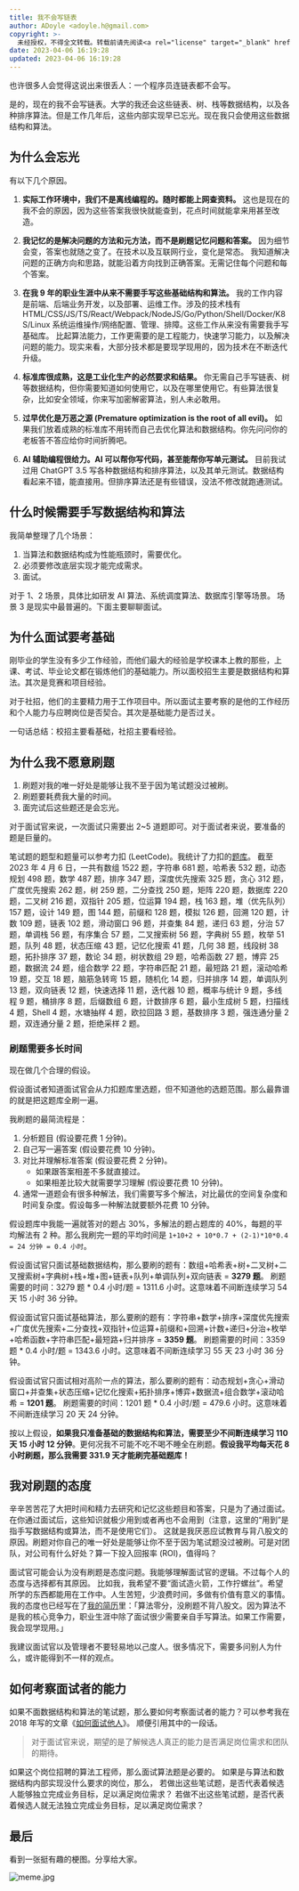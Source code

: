 ```yaml
---
title: 我不会写链表
author: ADoyle <adoyle.h@gmail.com>
copyright: >-
  未经授权，不得全文转载。转载前请先阅读<a rel="license" target="_blank" href="//adoyle.me/blog/copyright.html">本站版权声明</a>
date: 2023-04-06 16:19:28
updated: 2023-04-06 16:19:28
---
```


也许很多人会觉得这说出来很丢人：一个程序员连链表都不会写。

是的，现在的我不会写链表。大学的我还会这些链表、树、栈等数据结构，以及各种排序算法。但是工作几年后，这些内部实现早已忘光。现在我只会使用这些数据结构和算法。

<!-- more -->

## 为什么会忘光

有以下几个原因。

1. **实际工作环境中，我们不是离线编程的。随时都能上网查资料。**
   这也是现在的我不会的原因，因为这些答案我很快就能查到，花点时间就能拿来用甚至改造。

2. **我记忆的是解决问题的方法和元方法，而不是刷题记忆问题和答案。**
   因为细节会变，答案也就随之变了。在技术以及互联网行业，变化是常态。
   我知道解决问题的正确方向和思路，就能沿着方向找到正确答案。无需记住每个问题和每个答案。

3. **在我 9 年的职业生涯中从来不需要手写这些基础结构和算法。**
   我的工作内容是前端、后端业务开发，以及部署、运维工作。涉及的技术栈有 HTML/CSS/JS/TS/React/Webpack/NodeJS/Go/Python/Shell/Docker/K8S/Linux 系统运维操作/网络配置、管理、排障。这些工作从来没有需要我手写基础库。
   比起算法能力，工作更需要的是工程能力，快速学习能力，以及解决问题的能力。现实来看，大部分技术都是要现学现用的，因为技术在不断迭代升级。

4. **标准库很成熟，这是工业化生产的必然要求和结果。**
   你无需自己手写链表、树等数据结构，但你需要知道如何使用它，以及在哪里使用它。有些算法很复杂，比如安全领域，你来写加密解密算法，别人未必敢用。

5. **过早优化是万恶之源 (Premature optimization is the root of all evil)。**
   如果我们放着成熟的标准库不用转而自己去优化算法和数据结构。你先问问你的老板答不答应给你时间折腾吧。

6. **AI 辅助编程很给力。AI 可以帮你写代码，甚至能帮你写单元测试。**
   目前我试过用 ChatGPT 3.5 写各种数据结构和排序算法，以及其单元测试。数据结构看起来不错，能直接用。但排序算法还是有些错误，没法不修改就跑通测试。

## 什么时候需要手写数据结构和算法

我简单整理了几个场景：

1. 当算法和数据结构成为性能瓶颈时，需要优化。
2. 必须要修改底层实现才能完成需求。
3. 面试。

对于 1、2 场景，具体比如研发 AI 算法、系统调度算法、数据库引擎等场景。
场景 3 是现实中最普遍的。下面主要聊聊面试。

## 为什么面试要考基础

刚毕业的学生没有多少工作经验，而他们最大的经验是学校课本上教的那些，上课、考试、毕业论文都在锻炼他们的基础能力。所以面校招生主要是数据结构和算法。其次是竞赛和项目经验。

对于社招，他们的主要精力用于工作项目中。所以面试主要考察的是他的工作经历和个人能力与应聘岗位是否契合。其次是基础能力是否过关。

一句话总结：校招主要看基础，社招主要看经验。

## 为什么我不愿意刷题

1. 刷题对我的唯一好处是能够让我不至于因为笔试题没过被刷。
2. 刷题要耗费我大量的时间。
3. 面完试后这些题还是会忘光。

对于面试官来说，一次面试只需要出 2~5 道题即可。对于面试者来说，要准备的题是巨量的。

笔试题的题型和题量可以参考力扣 (LeetCode)。我统计了力扣的[题库](https://leetcode.cn/problemset/all/)。
截至 2023 年 4 月 6 日，一共有数组 1522 题，字符串 681 题，哈希表 532 题，动态规划 498 题，数学 487 题，排序 347 题，深度优先搜索 325 题，贪心 312 题，广度优先搜索 262 题，树 259 题，二分查找 250 题，矩阵 220 题，数据库 220 题，二叉树 216 题，双指针 205 题，位运算 194 题，栈 163 题，堆（优先队列）157 题，设计 149 题，图 144 题，前缀和 128 题，模拟 126 题，回溯 120 题，计数 109 题，链表 102 题，滑动窗口 96 题，并查集 84 题，递归 63 题，分治 57 题，单调栈 56 题，有序集合 57 题，二叉搜索树 56 题，字典树 55 题，枚举 51 题，队列 48 题，状态压缩 43 题，记忆化搜索 41 题，几何 38 题，线段树 38 题，拓扑排序 37 题，数论 34 题，树状数组 29 题，哈希函数 27 题，博弈 25 题，数据流 24 题，组合数学 22 题，字符串匹配 21 题，最短路 21 题，滚动哈希 19 题，交互 18 题，脑筋急转弯 15 题，随机化 14 题，归并排序 14 题，单调队列 13 题，双向链表 12 题，快速选择 11 题，迭代器 10 题，概率与统计 9 题，多线程 9 题，桶排序 8 题，后缀数组 6 题，计数排序 6 题，最小生成树 5 题，扫描线 4 题，Shell 4 题，水塘抽样 4 题，欧拉回路 3 题，基数排序 3 题，强连通分量 2 题，双连通分量 2 题，拒绝采样 2 题。

### 刷题需要多长时间

现在做几个合理的假设。

假设面试者知道面试官会从力扣题库里选题，但不知道他的选题范围。那么最靠谱的就是把这题库全刷一遍。

我刷题的最简流程是：

1. 分析题目 (假设要花费 1 分钟)。
2. 自己写一遍答案 (假设要花费 10 分钟)。
3. 对比并理解标准答案 (假设要花费 2 分钟)。
   - 如果跟答案相差不多就直接过。
   - 如果相差比较大就需要学习理解 (假设要花费 10 分钟)。
4. 通常一道题会有很多种解法，我们需要写多个解法，对比最优的空间复杂度和时间复杂度。假设每多一种解法就要额外花费 10 分钟。

假设题库中我能一遍就答对的题占 30%，多解法的题占题库的 40%，每题的平均解法有 2 种。那么我刷完一题的平均时间是 `1+10+2 + 10*0.7 + (2-1)*10*0.4 = 24 分钟 = 0.4 小时`。

假设面试官只面试基础数据结构，那么要刷的题有：数组+哈希表+树+二叉树+二叉搜索树+字典树+栈+堆+图+链表+队列+单调队列+双向链表 = **3279 题**。
刷题需要的时间：3279 题 * 0.4 小时/题 = 1311.6 小时。这意味着不间断连续学习 54 天 15 小时 36 分钟。

假设面试官只面试基础算法，那么要刷的题有：字符串+数学+排序+深度优先搜索+广度优先搜索+二分查找+双指针+位运算+前缀和+回溯+计数+递归+分治+枚举+哈希函数+字符串匹配+最短路+归并排序 = **3359 题**。
刷题需要的时间：3359 题 * 0.4 小时/题 = 1343.6 小时。这意味着不间断连续学习 55 天 23 小时 36 分钟。

假设面试官只面试相对高阶一点的算法，那么要刷的题有：动态规划+贪心+滑动窗口+并查集+状态压缩+记忆化搜索+拓扑排序+博弈+数据流+组合数学+滚动哈希 = **1201 题**。
刷题需要的时间：1201 题 * 0.4 小时/题 = 479.6 小时。这意味着不间断连续学习 20 天 24 分钟。

按以上假设，**如果我只准备基础的数据结构和算法，需要至少不间断连续学习 110 天 15 小时 12 分钟**。更何况我不可能不吃不喝不睡全在刷题。**假设我平均每天花 8 小时刷题，那么我需要 331.9 天才能刷完基础题库！**

## 我对刷题的态度

辛辛苦苦花了大把时间和精力去研究和记忆这些题目和答案，只是为了通过面试。在你通过面试后，这些知识就极少用到或者再也不会用到（注意，这里的“用到”是指手写数据结构或算法，而不是使用它们）。
这就是我厌恶应试教育与背八股文的原因。刷题对你自己的唯一好处是能够让你不至于因为笔试题没过被刷。可是对团队，对公司有什么好处？算一下投入回报率 (ROI)，值得吗？

面试官可能会认为没有刷题是态度问题。我能够理解面试官的逻辑。不过每个人的态度与选择都有其原因。
比如我，我希望不要“面试造火箭，工作拧螺丝”。希望所学的东西都能用在工作中。人生苦短，少浪费时间，多做有价值有意义的事情。
我的态度也已经写在了[我的简历](http://public.adoyle.top/resume.html)里：「算法零分，没刷题不背八股文。因为算法不是我的核心竞争力，职业生涯中除了面试很少需要亲自手写算法。如果工作需要，我会现学现用。」

我建议面试官以及管理者不要轻易地以己度人。很多情况下，需要多问别人为什么，或许能得到不一样的观点。

## 如何考察面试者的能力

如果不面数据结构和算法的笔试题，那么要如何考察面试者的能力？可以参考我在 2018 年写的文章《[如何面试他人](https://adoyle.me/blog/how-to-interview-others.html)》。
顺便引用其中的一段话。

> 对于面试官来说，期望的是了解候选人真正的能力是否满足岗位需求和团队的期待。

如果这个岗位招聘的算法工程师，那么面试算法题是必要的。
如果是与算法和数据结构内部实现没什么要求的岗位，那么，
若做出这些笔试题，是否代表着候选人能够独立完成业务目标，足以满足岗位需求？
若做不出这些笔试题，是否代表着候选人就无法独立完成业务目标，足以满足岗位需求？

## 最后

看到一张挺有趣的梗图。分享给大家。

![meme.jpg](https://cdn.adoyle.top/blog/why-i-stuck-in-writing-linked-list/meme.jpg)
